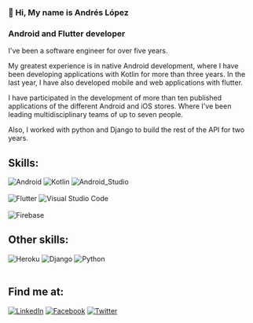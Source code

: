### 👋 Hi, My name is Andrés López

### Android and Flutter developer

I've been a software engineer for over five years.

My greatest experience is in native Android development, where I have been developing applications with Kotlin for more than three years. In the last year, I have also developed mobile and web applications with flutter.

I have participated in the development of more than ten published applications of the different Android and iOS stores. Where I've been leading multidisciplinary teams of up to seven people.

Also, I worked with python and Django to build the rest of the API for two years.


## Skills:
![Android](https://img.shields.io/badge/Android-3DDC84?style=for-the-badge&logo=android&logoColor=white&labelColor=101010)
![Kotlin](https://img.shields.io/badge/Kotlin-0095D5?style=for-the-badge&logo=kotlin&logoColor=white&labelColor=101010)
![Android_Studio](https://img.shields.io/badge/Android_Studio-3DDC84?style=for-the-badge&logo=android-studio&logoColor=white&labelColor=101010)
</br></br>
![Flutter](https://img.shields.io/badge/Flutter-%2302569B.svg?style=for-the-badge&logo=flutter&logoColor=white&labelColor=101010)
![Visual Studio Code](https://img.shields.io/badge/Visual%20Studio%20Code-0078d7.svg?style=for-the-badge&logo=visual-studio-code&logoColor=white&labelColor=101010)</br>
</br>
![Firebase](https://img.shields.io/badge/firebase-%23039BE5.svg?style=for-the-badge&logo=firebase&logoColor=white&labelColor=101010)
</br>
## Other skills:
![Heroku](https://img.shields.io/badge/heroku-%23430098.svg?style=for-the-badge&logo=heroku&logoColor=white&labelColor=101010)
![Django](https://img.shields.io/badge/django-%23092E20.svg?style=for-the-badge&logo=django&logoColor=white&labelColor=101010)
![Python](https://img.shields.io/badge/python-3670A0?style=for-the-badge&logo=python&logoColor=white&labelColor=101010)
</br></br>

## Find me at:

[![LinkedIn](https://img.shields.io/badge/LinkedIn-aflopezbec-0077B5?style=for-the-badge&logo=linkedin&logoColor=white&labelColor=101010)](https://www.linkedin.com/in/aflopezbec)
[![Facebook](https://img.shields.io/badge/Facebook-@aflopezbec-1877F2?style=for-the-badge&logo=facebook&logoColor=white&labelColor=101010)](https://facebook.com/aflopezbec)
[![Twitter](https://img.shields.io/badge/Twitter-@aflopezbec-1DA1F2?style=for-the-badge&logo=twitter&logoColor=white&labelColor=101010)](https://twitter.com/aflopezbec)


<!--
**aflopezbec/aflopezbec** is a ✨ _special_ ✨ repository because its `README.md` (this file) appears on your GitHub profile.

Here are some ideas to get you started:

- 🔭 I’m currently working on ...
- 🌱 I’m currently learning ...
- 👯 I’m looking to collaborate on ...
- 🤔 I’m looking for help with ...
- 💬 Ask me about ...
- 📫 How to reach me: ...
- 😄 Pronouns: ...
- ⚡ Fun fact: ...
-->

